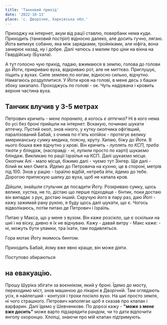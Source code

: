 ```yaml
---
title: 'Танковий прихід'
date: '2022-10-13'
place: 'с. Дворічне, Харківська обл.'
---
```

Приходжу на інтернет, акум від рації ставлю, повербанк нема куди. Приходить (танковий постріл) відносно далеко, але досить гучно, лягаю. Йота випихує собаню, яка між зарядками, тройніками, але ніфіга, вона занирює назад, ну і добре. Далі чатюсь з малим про ціни на вікна на Гвардійську (Бухала).

А тут голосно чую прихід, падаю, вжимаюся в землю, голова до голови  до Йоти, прикриваю вуха, відкриваю рот, але не миттєво. Приглушує, піщить у вухах. Сипе землею по ногам, відносно сильно, відчутно. Намагаюсь роздуплитися. У Йоти кров на голові, в мене десь з башки збоку закапало. Проходжусь по голові - ок. Чуть надірвана і кровить верхня частина вуха.

## Танчик влучив у 3-5 метрах

Петрович кричить - _мене поранило, в когось є аптечка?_ Ні в кого нема бо усі без броні прийшли на інтернет. Вскакую, починаю шукати аптечку. Пустий окоп, знов нікого, у кутку окопчика офігівший, паралізований Бабай, з очима по п'ять копійок - протягує велику американську сумку медика, поясну, круту. Хапаю, біжу до Йоти. В нього бошка вже відчутно у крові. Він кричить - _луплять по КСП, треба тікати у бліндаж,_ (насправді - ні, лупили просто по карті) шукаємо бліндаж. Викликаю по рації Ізраїлья на КСП. Далі шукаємо місце. Окопчик Алі - мало місця, біжимо далі - чуємо тут Зінгер. Ще далі - білий як мел Омега. Йдемо до Петровича на кухню, це в стороні, метрів під 100. Знов у рацію - Ізраїлю відбій, нетреба йти, йдемо до тебе. Дорогою притискую шапку до вуха, щоб не капала кров.

Дійшли, знайшли стульчик де посадити Йоту. Розкриваю сумку, щось велике, хустка, не то, дістаю що перше підходяще - бінтик, поки достаю він випадає з рук, достаю інший. Скручую його в пару раз, даю Йоті - кажу зажимай рану рукою, я буду щось далі шукати, що є. Чогось відволікаюсь, потім питаю де Петрович і Ізраїль.

Питаю у Макса, що у мене з вухом. Він каже розсікло, ще є оскільки на шиї і на віску, дивно я їх не відчуваю. Кажу - давай витру - Макс каже: - ні, можуть бути уламки, тра їхати, там подивляться. 

Гора мотає Йоту якимось бинтом.

Приходить Бабай, йому вже явно краще, він може діяти.

Поступово збираються 

## на евакуацію. 

Прошу Шуріка збігати за воєнніком, який у броні. Їдемо до мосту, переходимо міст, знов машиною до лікарні в Дворічній. Там оглядають усіх, я найлегший - контузія і трохи посікло вухо. На шиї просто земля, ні чого страшного. Петрович наполягає щоб я сказав про клапан і варфарин. Далі їдемо у Шевченкове. По дорозі кажу - **"може з мене вже досить"** може варто підзарядити рандом, чи то дати відпочити янголу охоронцю. Хлопці, знаючи про мій клапан підтримують.
